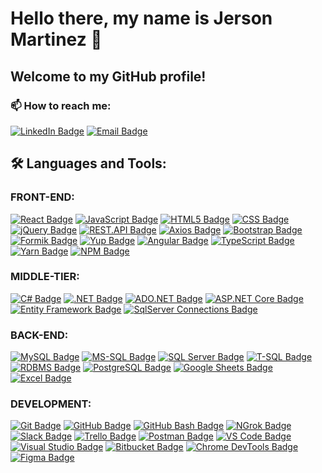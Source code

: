 # Hello there, my name is Jerson Martinez 👋 
## Welcome to my GitHub profile! 

### 📫 How to reach me:
[![LinkedIn Badge](https://img.shields.io/badge/-Jerson_Martinez-blue?style=flat-square&logo=Linkedin&logoColor=white&link=https://www.linkedin.com/in/jerson-martinez-/)](https://www.linkedin.com/in/jerson-martinez-/)
[![Email Badge](https://img.shields.io/badge/-jerson06221922%40gmail.com-red?style=flat-square&logo=Gmail&logoColor=white)](mailto:jerson06221922@gmail.com)

## 🛠 Languages and Tools:
### FRONT-END:
[![React Badge](https://img.shields.io/badge/-React.js-61DAFB?style=flat-square&logo=React&logoColor=white)](https://reactjs.org/)
[![JavaScript Badge](https://img.shields.io/badge/-JavaScript-F7DF1E?style=flat-square&logo=JavaScript&logoColor=black)](https://www.javascript.com/)
[![HTML5 Badge](https://img.shields.io/badge/-HTML5-E34F26?style=flat-square&logo=HTML5&logoColor=white)](https://developer.mozilla.org/en-US/docs/Web/HTML)
[![CSS Badge](https://img.shields.io/badge/-CSS-1572B6?style=flat-square&logo=CSS3&logoColor=white)](https://developer.mozilla.org/en-US/docs/Web/CSS)
[![jQuery Badge](https://img.shields.io/badge/-jQuery-0769AD?style=flat-square&logo=jQuery&logoColor=white)](https://jquery.com/)
[![REST.API Badge](https://img.shields.io/badge/-REST.API-2C3A42?style=flat-square&logo=API&logoColor=white)](https://restfulapi.net/)
[![Axios Badge](https://img.shields.io/badge/-Axios-61DAFB?style=flat-square&logo=React&logoColor=white)](https://axios-http.com/)
[![Bootstrap Badge](https://img.shields.io/badge/-Bootstrap-7952B3?style=flat-square&logo=Bootstrap&logoColor=white)](https://getbootstrap.com/)
[![Formik Badge](https://img.shields.io/badge/-Formik-61DAFB?style=flat-square&logo=React&logoColor=white)](https://formik.org/)
[![Yup Badge](https://img.shields.io/badge/-Yup-61DAFB?style=flat-square&logo=React&logoColor=white)](https://github.com/jquense/yup)
[![Angular Badge](https://img.shields.io/badge/-Angular-DD0031?style=flat-square&logo=Angular&logoColor=white)](https://angular.io/)
[![TypeScript Badge](https://img.shields.io/badge/-TypeScript-3178C6?style=flat-square&logo=TypeScript&logoColor=white)](https://www.typescriptlang.org/)
[![Yarn Badge](https://img.shields.io/badge/-Yarn-2C8EBB?style=flat-square&logo=Yarn&logoColor=white)](https://yarnpkg.com/)
[![NPM Badge](https://img.shields.io/badge/-NPM-CB3837?style=flat-square&logo=NPM&logoColor=white)](https://www.npmjs.com/)

### MIDDLE-TIER:
[![C# Badge](https://img.shields.io/badge/-C%23-239120?style=flat-square&logo=C%20Sharp&logoColor=white)](https://docs.microsoft.com/en-us/dotnet/csharp/)
[![.NET Badge](https://img.shields.io/badge/-.NET-512BD4?style=flat-square&logo=.NET&logoColor=white)](https://dotnet.microsoft.com/)
[![ADO.NET Badge](https://img.shields.io/badge/-ADO.NET-512BD4?style=flat-square&logo=.NET&logoColor=white)](https://docs.microsoft.com/en-us/dotnet/framework/data/adonet/)
[![ASP.NET Core Badge](https://img.shields.io/badge/-ASP.NET%20Core-512BD4?style=flat-square&logo=.NET&logoColor=white)](https://dotnet.microsoft.com/apps/aspnet)
[![Entity Framework Badge](https://img.shields.io/badge/-Entity%20Framework-512BD4?style=flat-square&logo=.NET&logoColor=white)](https://docs.microsoft.com/en-us/ef/)
[![SqlServer Connections Badge](https://img.shields.io/badge/-SqlServer%20Connections-CC2927?style=flat-square&logo=Microsoft%20SQL%20Server&logoColor=white)](#)

### BACK-END:
[![MySQL Badge](https://img.shields.io/badge/-MySQL-4479A1?style=flat-square&logo=MySQL&logoColor=white)](https://www.mysql.com/)
[![MS-SQL Badge](https://img.shields.io/badge/-MS--SQL-CC2927?style=flat-square&logo=Microsoft%20SQL%20Server&logoColor=white)](https://www.microsoft.com/en-us/sql-server)
[![SQL Server Badge](https://img.shields.io/badge/-SQL%20Server-CC2927?style=flat-square&logo=Microsoft%20SQL%20Server&logoColor=white)](https://www.microsoft.com/en-us/sql-server)
[![T-SQL Badge](https://img.shields.io/badge/-T--SQL-CC2927?style=flat-square&logo=Microsoft%20SQL%20Server&logoColor=white)](https://docs.microsoft.com/en-us/sql/t-sql/language-reference?view=sql-server-ver15)
[![RDBMS Badge](https://img.shields.io/badge/-RDBMS-003B57?style=flat-square&logoColor=white)](https://en.wikipedia.org/wiki/Relational_database_management_system)
[![PostgreSQL Badge](https://img.shields.io/badge/-PostgreSQL-336791?style=flat-square&logo=PostgreSQL&logoColor=white)](https://www.postgresql.org/)
[![Google Sheets Badge](https://img.shields.io/badge/-Google%20Sheets-34A853?style=flat-square&logo=Google%20Sheets&logoColor=white)](https://www.google.com/sheets/about/)
[![Excel Badge](https://img.shields.io/badge/-Excel-217346?style=flat-square&logo=Microsoft%20Excel&logoColor=white)](https://www.microsoft.com/en-us/microsoft-365/excel)

### DEVELOPMENT:
[![Git Badge](https://img.shields.io/badge/-Git-F05032?style=flat-square&logo=Git&logoColor=white)](https://git-scm.com/)
[![GitHub Badge](https://img.shields.io/badge/-GitHub-181717?style=flat-square&logo=GitHub&logoColor=white)](https://github.com/)
[![GitHub Bash Badge](https://img.shields.io/badge/-GitHub_Bash-4EAA25?style=flat-square&logo=GNU%20Bash&logoColor=white)](https://gnu-bash)
[![NGrok Badge](https://img.shields.io/badge/-NGrok-1F1E37?style=flat-square&logo=NGrok&logoColor=white)](https://ngrok.com/)
[![Slack Badge](https://img.shields.io/badge/-Slack-4A154B?style=flat-square&logo=Slack&logoColor=white)](https://slack.com/)
[![Trello Badge](https://img.shields.io/badge/-Trello-0079BF?style=flat-square&logo=Trello&logoColor=white)](https://trello.com/)
[![Postman Badge](https://img.shields.io/badge/-Postman-FF6C37?style=flat-square&logo=Postman&logoColor=white)](https://www.postman.com/)
[![VS Code Badge](https://img.shields.io/badge/-Visual%20Studio%20Code-007ACC?style=flat-square&logo=Visual%20Studio%20Code&logoColor=white)](https://code.visualstudio.com/)
[![Visual Studio Badge](https://img.shields.io/badge/-Visual%20Studio-5C2D91?style=flat-square&logo=Visual%20Studio&logoColor=white)](https://visualstudio.microsoft.com/)
[![Bitbucket Badge](https://img.shields.io/badge/-Bitbucket-0052CC?style=flat-square&logo=Bitbucket&logoColor=white)](https://bitbucket.org/)
[![Chrome DevTools Badge](https://img.shields.io/badge/-Chrome%20DevTools-333333?style=flat-square&logo=Google%20Chrome&logoColor=white)](https://developer.chrome.com/docs/devtools/)
[![Figma Badge](https://img.shields.io/badge/-Figma-F24E1E?style=flat-square&logo=Figma&logoColor=white)](https://www.figma.com/)

